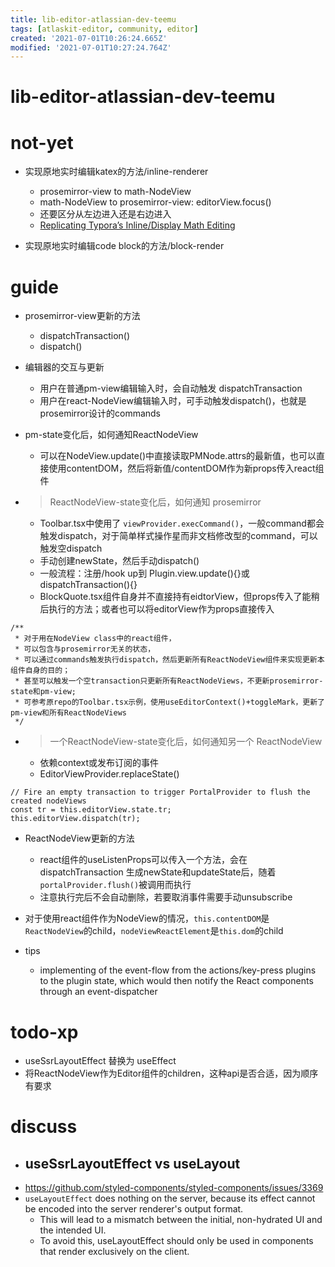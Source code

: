 ```yaml
---
title: lib-editor-atlassian-dev-teemu
tags: [atlaskit-editor, community, editor]
created: '2021-07-01T10:26:24.665Z'
modified: '2021-07-01T10:27:24.764Z'
---
```


# lib-editor-atlassian-dev-teemu

# not-yet

- 实现原地实时编辑katex的方法/inline-renderer
  - prosemirror-view to math-NodeView
  - math-NodeView to prosemirror-view: editorView.focus() 
  - 还要区分从左边进入还是右边进入
  - [Replicating Typora’s Inline/Display Math Editing](https://discuss.prosemirror.net/t/replicating-typoras-inline-display-math-editing/2906)

- 实现原地实时编辑code block的方法/block-render
# guide
- prosemirror-view更新的方法
  - dispatchTransaction()
  - dispatch()

- 编辑器的交互与更新
  - 用户在普通pm-view编辑输入时，会自动触发 dispatchTransaction
  - 用户在react-NodeView编辑输入时，可手动触发dispatch()，也就是prosemirror设计的commands

- pm-state变化后，如何通知ReactNodeView
  - 可以在NodeView.update()中直接读取PMNode.attrs的最新值，也可以直接使用contentDOM，然后将新值/contentDOM作为新props传入react组件

- > ReactNodeView-state变化后，如何通知 prosemirror
  - Toolbar.tsx中使用了 `viewProvider.execCommand()`，一般command都会触发dispatch，对于简单样式操作星而非文档修改型的command，可以触发空dispatch
  - 手动创建newState，然后手动dispatch()
  - 一般流程：注册/hook up到 Plugin.view.update(){}或dispatchTransaction(){}
  - BlockQuote.tsx组件自身并不直接持有eidtorView，但props传入了能稍后执行的方法；或者也可以将editorView作为props直接传入

```JS
/** 
 * 对于用在NodeView class中的react组件，
 * 可以包含与prosemirror无关的状态，
 * 可以通过commands触发执行dispatch，然后更新所有ReactNodeView组件来实现更新本组件自身的目的；
 * 甚至可以触发一个空transaction只更新所有ReactNodeViews，不更新prosemirror-state和pm-view;
 * 可参考原repo的Toolbar.tsx示例，使用useEditorContext()+toggleMark，更新了pm-view和所有ReactNodeViews
 */
```

- > 一个ReactNodeView-state变化后，如何通知另一个 ReactNodeView
  - 依赖context或发布订阅的事件
  - EditorViewProvider.replaceState()

```JS
// Fire an empty transaction to trigger PortalProvider to flush the created nodeViews
const tr = this.editorView.state.tr;
this.editorView.dispatch(tr);
```

- ReactNodeView更新的方法
  - react组件的useListenProps可以传入一个方法，会在 dispatchTransaction 生成newState和updateState后，随着`portalProvider.flush()`被调用而执行
  - 注意执行完后不会自动删除，若要取消事件需要手动unsubscribe

- 对于使用react组件作为NodeView的情况，`this.contentDOM`是`ReactNodeView`的child，`nodeViewReactElement`是`this.dom`的child

- tips
  - implementing of the event-flow from the actions/key-press plugins to the plugin state, which would then notify the React components through an event-dispatcher
# todo-xp
- useSsrLayoutEffect 替换为 useEffect
- 将ReactNodeView作为Editor组件的children，这种api是否合适，因为顺序有要求
# discuss
- ## useSsrLayoutEffect vs useLayout
- https://github.com/styled-components/styled-components/issues/3369
- `useLayoutEffect` does nothing on the server, because its effect cannot be encoded into the server renderer's output format. 
  - This will lead to a mismatch between the initial, non-hydrated UI and the intended UI. 
  - To avoid this, useLayoutEffect should only be used in components that render exclusively on the client.
